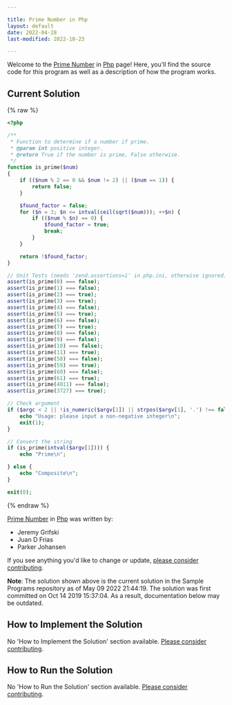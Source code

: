 ```yaml
---

title: Prime Number in Php
layout: default
date: 2022-04-28
last-modified: 2022-10-23

---
```


Welcome to the [Prime Number](https://sampleprograms.io/projects/prime-number) in [Php](https://sampleprograms.io/languages/php) page! Here, you'll find the source code for this program as well as a description of how the program works.

## Current Solution

{% raw %}

```php
<?php

/**
 * Function to determine if a number if prime.
 * @param int positive integer.
 * @return True if the number is prime, False otherwise.
 */
function is_prime($num)
{
    if (($num % 2 == 0 && $num != 2) || ($num == 1)) {
        return false;
    }

    $found_factor = false;
    for ($n = 3; $n <= intval(ceil(sqrt($num))); ++$n) {
        if (($num % $n) == 0) {
            $found_factor = true;
            break;
        }
    }

    return !$found_factor;
}

// Unit Tests (needs 'zend.assertions=1' in php.ini, otherwise ignored)
assert(is_prime(0) === false);
assert(is_prime(1) === false);
assert(is_prime(2) === true);
assert(is_prime(3) === true);
assert(is_prime(4) === false);
assert(is_prime(5) === true);
assert(is_prime(6) === false);
assert(is_prime(7) === true);
assert(is_prime(8) === false);
assert(is_prime(9) === false);
assert(is_prime(10) === false);
assert(is_prime(11) === true);
assert(is_prime(58) === false);
assert(is_prime(59) === true);
assert(is_prime(60) === false);
assert(is_prime(61) === true);
assert(is_prime(4011) === false);
assert(is_prime(3727) === true);

// Check argument
if ($argc < 2 || !is_numeric($argv[1]) || strpos($argv[1], '.') !== false || strpos($argv[1], '-') !== false) {
    echo "Usage: please input a non-negative integer\n";
    exit(1);
}

// Convert the string
if (is_prime(intval($argv[1]))) {
    echo "Prime\n";

} else {
    echo "Composite\n";
}

exit(0);
```

{% endraw %}

[Prime Number](https://sampleprograms.io/projects/prime-number) in [Php](https://sampleprograms.io/languages/php) was written by:

- Jeremy Grifski
- Juan D Frias
- Parker Johansen

If you see anything you'd like to change or update, [please consider contributing](https://github.com/TheRenegadeCoder/sample-programs).

**Note**: The solution shown above is the current solution in the Sample Programs repository as of May 09 2022 21:44:19. The solution was first committed on Oct 14 2019 15:37:04. As a result, documentation below may be outdated.

## How to Implement the Solution

No 'How to Implement the Solution' section available. [Please consider contributing](https://github.com/TheRenegadeCoder/sample-programs-website).

## How to Run the Solution

No 'How to Run the Solution' section available. [Please consider contributing](https://github.com/TheRenegadeCoder/sample-programs-website).